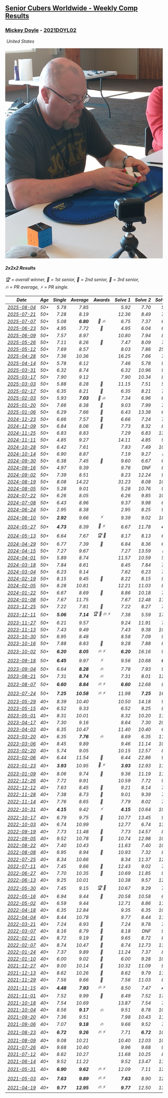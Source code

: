 <style>table {white-space: nowrap;}</style>
<link rel="stylesheet" type="text/css" href="/scw-comp/css/flags.css" />

## [Senior Cubers Worldwide - Weekly Comp Results](/scw-comp/results/)
### [Mickey Doyle](README.md) - [2021DOYL02](https://www.worldcubeassociation.org/persons/2021DOYL02?event=222)

<i class="flag flag-US" />&nbsp;United States

![Mickey Doyle](1644595509.jpg)

#### 2x2x2 Results

<span style="white-space: nowrap;">🏆 = overall winner</span>, <span style="white-space: nowrap;">🥇 = 1st senior</span>, <span style="white-space: nowrap;">🥈 = 2nd senior</span>, <span style="white-space: nowrap;">🥉 = 3rd senior</span>, <span style="white-space: nowrap;">🔥 = PR average</span>, <span style="white-space: nowrap;">⚡ = PR single</span>.

| Date | Age | Single | Average | Awards | Solve 1 | Solve 2 | Solve 3 | Solve 4 | Solve 5 | Video |
| :--: | :--: | --: | --: | :--: | --: | --: | --: | --: | --: | :-- |
| [2025-08-04](../../results/2025-08-04/222.md) | 50+ | 5.78 | 7.85 |  | 5.92 | 7.70 | 5.78 | 9.94 | 11.19 | [Desktop](https://www.facebook.com/events/1901314967391999/permalink/1912455286277967) / [Mobile](https://m.facebook.com/events/1901314967391999?view=permalink&id=1912455286277967) |
| [2025-07-21](../../results/2025-07-21/222.md) | 50+ | 7.28 | 8.19 |  | 12.36 | 8.49 | 7.72 | 7.28 | 8.37 | [Desktop](https://www.facebook.com/events/1261538608778309/permalink/1272477377684432) / [Mobile](https://m.facebook.com/events/1261538608778309?view=permalink&id=1272477377684432) |
| [2025-07-07](../../results/2025-07-07/222.md) | 50+ | 5.08 | **6.80** | 🥈 🔥 | 6.75 | 7.37 | 6.39 | 5.08 | 7.25 | [Desktop](https://www.facebook.com/events/1328488458860314/permalink/1339449061097587) / [Mobile](https://m.facebook.com/events/1328488458860314?view=permalink&id=1339449061097587) |
| [2025-06-23](../../results/2025-06-23/222.md) | 50+ | 4.95 | 7.72 | 🥈 | 4.95 | 6.04 | 6.62 | 10.51 | 20.09 | [Desktop](https://www.facebook.com/events/4134767840134485/permalink/4148225202122082) / [Mobile](https://m.facebook.com/events/4134767840134485?view=permalink&id=4148225202122082) |
| [2025-06-09](../../results/2025-06-09/222.md) | 50+ | 7.57 | 8.97 |  | 10.80 | 7.94 | 8.17 | 11.43 | 7.57 | [Desktop](https://www.facebook.com/events/947256517415436/permalink/952384730235948) / [Mobile](https://m.facebook.com/events/947256517415436?view=permalink&id=952384730235948) |
| [2025-05-26](../../results/2025-05-26/222.md) | 50+ | 7.11 | 8.26 | 🥉 | 7.47 | 8.09 | 7.11 | 9.21 | 11.61 | [Desktop](https://www.facebook.com/events/2135590763616965/permalink/2147244689118239) / [Mobile](https://m.facebook.com/events/2135590763616965?view=permalink&id=2147244689118239) |
| [2025-05-12](../../results/2025-05-12/222.md) | 50+ | 7.69 | 8.57 |  | 8.03 | 7.86 | 25.40 | 9.83 | 7.69 | [Desktop](https://www.facebook.com/events/1716950522530027/permalink/1726585891566490) / [Mobile](https://m.facebook.com/events/1716950522530027?view=permalink&id=1726585891566490) |
| [2025-04-28](../../results/2025-04-28/222.md) | 50+ | 7.36 | 10.36 |  | 16.25 | 7.66 | 7.36 | 7.49 | 15.94 | [Desktop](https://www.facebook.com/events/1398919087967450/permalink/1408533347006024) / [Mobile](https://m.facebook.com/events/1398919087967450?view=permalink&id=1408533347006024) |
| [2025-04-14](../../results/2025-04-14/222.md) | 50+ | 5.78 | 8.12 |  | 7.46 | 5.78 | 9.67 | 9.44 | 7.46 | [Desktop](https://www.facebook.com/events/686757560572325/permalink/697620952819319) / [Mobile](https://m.facebook.com/events/686757560572325?view=permalink&id=697620952819319) |
| [2025-03-31](../../results/2025-03-31/222.md) | 50+ | 6.32 | 8.74 |  | 6.32 | 10.96 | 9.90 | 8.17 | 8.16 | [Desktop](https://www.facebook.com/events/952001183807395/permalink/963037052703808) / [Mobile](https://m.facebook.com/events/952001183807395?view=permalink&id=963037052703808) |
| [2025-03-17](../../results/2025-03-17/222.md) | 50+ | 7.90 | 9.12 |  | 7.90 | 10.34 | 8.68 | 12.75 | 8.33 | [Desktop](https://www.facebook.com/events/4062322140668303/permalink/4073863086180875) / [Mobile](https://m.facebook.com/events/4062322140668303?view=permalink&id=4073863086180875) |
| [2025-03-03](../../results/2025-03-03/222.md) | 50+ | 5.88 | 8.28 | 🥉 | 11.15 | 7.51 | 5.88 | 10.04 | 7.28 | [Desktop](https://www.facebook.com/events/1685594042052171/permalink/1694377871173788) / [Mobile](https://m.facebook.com/events/1685594042052171?view=permalink&id=1694377871173788) |
| [2025-02-17](../../results/2025-02-17/222.md) | 50+ | 6.35 | 8.21 | 🥉 | 6.35 | 8.21 | 7.58 | 9.48 | 8.84 | [Desktop](https://www.facebook.com/events/1147070173669130/permalink/1156656459377168) / [Mobile](https://m.facebook.com/events/1147070173669130?view=permalink&id=1156656459377168) |
| [2025-02-03](../../results/2025-02-03/222.md) | 50+ | 5.93 | **7.03** | 🥈 🔥 | 7.34 | 6.96 | 6.80 | 5.93 | 10.36 | [Desktop](https://www.facebook.com/events/595481126781396/permalink/605250282471147) / [Mobile](https://m.facebook.com/events/595481126781396?view=permalink&id=605250282471147) |
| [2025-01-20](../../results/2025-01-20/222.md) | 50+ | 7.66 | 8.38 | 🥈 | 9.03 | 7.99 | 7.66 | 8.12 | 10.12 | [Desktop](https://www.facebook.com/events/918940140419097/permalink/928535862792858) / [Mobile](https://m.facebook.com/events/918940140419097?view=permalink&id=928535862792858) |
| [2025-01-06](../../results/2025-01-06/222.md) | 50+ | 6.29 | 7.66 | 🥉 | 6.43 | 13.38 | 6.29 | 7.23 | 9.33 | [Desktop](https://www.facebook.com/events/595415366757855/permalink/605046175794774) / [Mobile](https://m.facebook.com/events/595415366757855?view=permalink&id=605046175794774) |
| [2024-12-23](../../results/2024-12-23/222.md) | 50+ | 6.66 | 7.57 | 🥈 | 6.66 | 7.24 | 7.89 | 10.89 | 7.58 | [Desktop](https://www.facebook.com/events/1148887196801084/permalink/1158044255885378) / [Mobile](https://m.facebook.com/events/1148887196801084?view=permalink&id=1158044255885378) |
| [2024-12-09](../../results/2024-12-09/222.md) | 50+ | 6.84 | 8.06 | 🥈 | 7.73 | 8.32 | 8.13 | 9.99 | 6.84 | [Desktop](https://www.facebook.com/events/984530303534896/permalink/993908829263710) / [Mobile](https://m.facebook.com/events/984530303534896?view=permalink&id=993908829263710) |
| [2024-11-25](../../results/2024-11-25/222.md) | 50+ | 6.83 | 8.83 |  | 7.29 | 6.83 | 13.57 | 10.20 | 9.01 | [Desktop](https://www.facebook.com/events/1257789925369732/permalink/1266967201118671) / [Mobile](https://m.facebook.com/events/1257789925369732?view=permalink&id=1266967201118671) |
| [2024-11-11](../../results/2024-11-11/222.md) | 50+ | 4.85 | 9.27 |  | 14.11 | 4.85 | 9.27 | 9.56 | 8.99 | [Desktop](https://www.facebook.com/events/1967492723733489/permalink/1977421709407257) / [Mobile](https://m.facebook.com/events/1967492723733489?view=permalink&id=1977421709407257) |
| [2024-10-28](../../results/2024-10-28/222.md) | 50+ | 6.42 | 7.61 |  | 7.83 | 7.49 | 10.88 | 6.42 | 7.50 | [Desktop](https://www.facebook.com/events/946695540632554/permalink/955994889702619) / [Mobile](https://m.facebook.com/events/946695540632554?view=permalink&id=955994889702619) |
| [2024-10-14](../../results/2024-10-14/222.md) | 50+ | 6.90 | 8.87 |  | 7.19 | 9.27 | DNF | 10.16 | 6.90 | [Desktop](https://www.facebook.com/events/892899002359105/permalink/902232961425709) / [Mobile](https://m.facebook.com/events/892899002359105?view=permalink&id=902232961425709) |
| [2024-09-30](../../results/2024-09-30/222.md) | 50+ | 6.38 | 7.45 | 🥉 | 9.60 | 6.67 | 6.78 | 8.91 | 6.38 | [Desktop](https://www.facebook.com/events/559779533112258/permalink/567561069000771) / [Mobile](https://m.facebook.com/events/559779533112258?view=permalink&id=567561069000771) |
| [2024-09-16](../../results/2024-09-16/222.md) | 50+ | 4.97 | 9.39 |  | 9.76 | DNF | 8.00 | 4.97 | 10.42 | [Desktop](https://www.facebook.com/events/1432335554111064/permalink/1440373496640603) / [Mobile](https://m.facebook.com/events/1432335554111064?view=permalink&id=1440373496640603) |
| [2024-09-02](../../results/2024-09-02/222.md) | 50+ | 7.39 | 8.51 |  | 8.23 | 12.24 | 9.11 | 8.19 | 7.39 | [Desktop](https://www.facebook.com/events/536643418925945/permalink/546076854649268) / [Mobile](https://m.facebook.com/events/536643418925945?view=permalink&id=546076854649268) |
| [2024-08-19](../../results/2024-08-19/222.md) | 50+ | 8.08 | 14.22 |  | 31.23 | 8.08 | 10.36 | 12.16 | 20.13 | [Desktop](https://www.facebook.com/events/1156782986175552/permalink/1165196298667554) / [Mobile](https://m.facebook.com/events/1156782986175552?view=permalink&id=1165196298667554) |
| [2024-08-05](../../results/2024-08-05/222.md) | 50+ | 5.28 | 9.01 |  | 5.28 | 10.76 | 9.44 | 10.30 | 7.30 | [Desktop](https://www.facebook.com/events/1659713531529180/permalink/1666021367565063) / [Mobile](https://m.facebook.com/events/1659713531529180?view=permalink&id=1666021367565063) |
| [2024-07-22](../../results/2024-07-22/222.md) | 50+ | 6.26 | 8.05 |  | 6.26 | 9.85 | 10.17 | 7.33 | 6.97 | [Desktop](https://www.facebook.com/events/909767637577126/permalink/918843630002860) / [Mobile](https://m.facebook.com/events/909767637577126?view=permalink&id=918843630002860) |
| [2024-07-08](../../results/2024-07-08/222.md) | 50+ | 6.43 | 8.96 |  | 9.37 | 9.98 | 6.43 | 7.54 | 21.90 | [Desktop](https://www.facebook.com/events/821748909640871/permalink/828050482344047) / [Mobile](https://m.facebook.com/events/821748909640871?view=permalink&id=828050482344047) |
| [2024-06-24](../../results/2024-06-24/222.md) | 50+ | 2.95 | 8.38 |  | 2.95 | 8.25 | 9.12 | 30.12 | 7.78 | [Desktop](https://www.facebook.com/events/437464695833920/permalink/445836398330083) / [Mobile](https://m.facebook.com/events/437464695833920?view=permalink&id=445836398330083) |
| [2024-06-10](../../results/2024-06-10/222.md) | 50+ | **2.92** | 9.66 | ⚡ | 9.39 | 9.02 | 18.57 | 10.56 | **2.92** | [Desktop](https://www.facebook.com/events/1031082051776253/permalink/1038235057727619) / [Mobile](https://m.facebook.com/events/1031082051776253?view=permalink&id=1038235057727619) |
| [2024-05-27](../../results/2024-05-27/222.md) | 50+ | **4.73** | 8.39 | 🥉 ⚡ | 6.67 | 11.78 | **4.73** | 10.52 | 7.98 | [Desktop](https://www.facebook.com/events/838099921518555/permalink/845704414091439) / [Mobile](https://m.facebook.com/events/838099921518555?view=permalink&id=845704414091439) |
| [2024-05-13](../../results/2024-05-13/222.md) | 50+ | 6.64 | 7.67 | 🏆 🥇 | 8.17 | 8.13 | 6.64 | DNF | 6.70 | [Desktop](https://www.facebook.com/events/800074235387553/permalink/807554721306171) / [Mobile](https://m.facebook.com/events/800074235387553?view=permalink&id=807554721306171) |
| [2024-04-29](../../results/2024-04-29/222.md) | 50+ | 6.77 | 7.39 | 🥉 | 6.84 | 8.36 | 6.97 | 6.77 | 17.44 | [Desktop](https://www.facebook.com/events/728652622517739/permalink/735863455129989) / [Mobile](https://m.facebook.com/events/728652622517739?view=permalink&id=735863455129989) |
| [2024-04-15](../../results/2024-04-15/222.md) | 50+ | 7.27 | 9.67 |  | 7.27 | 13.59 | DNF | 8.13 | 7.28 | [Desktop](https://www.facebook.com/events/288128664385253/permalink/303075536223899) / [Mobile](https://m.facebook.com/events/288128664385253?view=permalink&id=303075536223899) |
| [2024-04-01](../../results/2024-04-01/222.md) | 50+ | 5.89 | 8.74 |  | 11.57 | 10.59 | 5.89 | 8.13 | 7.49 | [Desktop](https://www.facebook.com/events/399816879472850/permalink/407949848659553) / [Mobile](https://m.facebook.com/events/399816879472850?view=permalink&id=407949848659553) |
| [2024-03-18](../../results/2024-03-18/222.md) | 50+ | 7.84 | 8.61 |  | 8.45 | 7.84 | 7.89 | 9.49 | 11.77 | [Desktop](https://www.facebook.com/events/962609138892132/permalink/968608651625514) / [Mobile](https://m.facebook.com/events/962609138892132?view=permalink&id=968608651625514) |
| [2024-03-04](../../results/2024-03-04/222.md) | 50+ | 6.23 | 9.14 |  | 7.62 | 6.23 | 7.98 | 11.83 | 23.49 | [Desktop](https://www.facebook.com/events/682023687232856/permalink/688412783260613) / [Mobile](https://m.facebook.com/events/682023687232856?view=permalink&id=688412783260613) |
| [2024-02-19](../../results/2024-02-19/222.md) | 50+ | 8.15 | 9.45 | 🥉 | 8.22 | 8.15 | 9.27 | 10.87 | DNF | [Desktop](https://www.facebook.com/events/947093233792978/permalink/954110246424610) / [Mobile](https://m.facebook.com/events/947093233792978?view=permalink&id=954110246424610) |
| [2024-02-05](../../results/2024-02-05/222.md) | 50+ | 8.28 | 10.81 |  | 12.21 | 11.03 | 8.28 | 9.20 | 16.41 | [Desktop](https://www.facebook.com/events/3090201184445880/permalink/3102057679926897) / [Mobile](https://m.facebook.com/events/3090201184445880?view=permalink&id=3102057679926897) |
| [2024-01-22](../../results/2024-01-22/222.md) | 50+ | 6.67 | 8.69 | 🥈 | 8.86 | 10.18 | 7.02 | 6.67 | 10.75 | [Desktop](https://www.facebook.com/events/1080083269860734/permalink/1087711732431221) / [Mobile](https://m.facebook.com/events/1080083269860734?view=permalink&id=1087711732431221) |
| [2024-01-08](../../results/2024-01-08/222.md) | 50+ | 7.67 | 11.75 |  | 7.67 | 12.48 | 11.15 | 14.10 | 11.62 | [Desktop](https://www.facebook.com/events/1278843609453417/permalink/1285978705406574) / [Mobile](https://m.facebook.com/events/1278843609453417?view=permalink&id=1285978705406574) |
| [2023-12-25](../../results/2023-12-25/222.md) | 50+ | 7.22 | 7.81 | 🥉 | 7.22 | 8.27 | 7.42 | 7.75 | 8.74 | [Desktop](https://www.facebook.com/events/231087383363053/permalink/238472015957923) / [Mobile](https://m.facebook.com/events/231087383363053?view=permalink&id=238472015957923) |
| [2023-12-11](../../results/2023-12-11/222.md) | 50+ | **5.06** | **7.14** | 🏆 🥇 🔥 ⚡ | 7.38 | 5.59 | 17.03 | 8.46 | **5.06** | [Desktop](https://www.facebook.com/events/1404140403643629/permalink/1409732329751103) / [Mobile](https://m.facebook.com/events/1404140403643629?view=permalink&id=1409732329751103) |
| [2023-11-27](../../results/2023-11-27/222.md) | 50+ | 6.21 | 9.57 |  | 9.24 | 11.91 | 7.57 | 12.70 | 6.21 | [Desktop](https://www.facebook.com/events/889636606027860/permalink/896946411963546) / [Mobile](https://m.facebook.com/events/889636606027860?view=permalink&id=896946411963546) |
| [2023-11-13](../../results/2023-11-13/222.md) | 50+ | 7.43 | 9.49 |  | 7.43 | 9.38 | 10.00 | 12.35 | 9.10 | [Desktop](https://www.facebook.com/events/1478121449586426/permalink/1485376522194252) / [Mobile](https://m.facebook.com/events/1478121449586426?view=permalink&id=1485376522194252) |
| [2023-10-30](../../results/2023-10-30/222.md) | 50+ | 6.95 | 8.48 |  | 8.58 | 7.09 | 9.76 | 6.95 | 10.48 | [Desktop](https://www.facebook.com/events/1074911313795532/permalink/1082045089748821) / [Mobile](https://m.facebook.com/events/1074911313795532?view=permalink&id=1082045089748821) |
| [2023-10-16](../../results/2023-10-16/222.md) | 50+ | 7.88 | 8.83 | 🥈 | 9.28 | 7.88 | 8.77 | 17.38 | 8.43 | [Desktop](https://www.facebook.com/events/1058362692072125/permalink/1064790341429360) / [Mobile](https://m.facebook.com/events/1058362692072125?view=permalink&id=1064790341429360) |
| [2023-10-02](../../results/2023-10-02/222.md) | 50+ | **6.20** | **8.05** | 🔥 ⚡ | **6.20** | 16.16 | 9.20 | 7.74 | 7.22 | [Desktop](https://www.facebook.com/events/1518773368939011/permalink/1526198128196535) / [Mobile](https://m.facebook.com/events/1518773368939011?view=permalink&id=1526198128196535) |
| [2023-09-18](../../results/2023-09-18/222.md) | 50+ | **6.45** | 9.97 | ⚡ | 9.56 | 10.68 | **6.45** | 9.68 | 17.18 | [Desktop](https://www.facebook.com/events/1636211493537200/permalink/1643829506108732) / [Mobile](https://m.facebook.com/events/1636211493537200?view=permalink&id=1643829506108732) |
| [2023-09-04](../../results/2023-09-04/222.md) | 50+ | 6.64 | **8.28** | 🔥 | 7.78 | 7.93 | 9.13 | 6.64 | 10.32 | [Desktop](https://www.facebook.com/events/190773964023185/permalink/200393349727913) / [Mobile](https://m.facebook.com/events/190773964023185?view=permalink&id=200393349727913) |
| [2023-08-21](../../results/2023-08-21/222.md) | 50+ | 7.31 | **8.74** | 🔥 | 7.31 | 8.01 | 12.48 | 7.92 | 10.29 | [Desktop](https://www.facebook.com/events/1826888371060368/permalink/1834332683649270) / [Mobile](https://m.facebook.com/events/1826888371060368?view=permalink&id=1834332683649270) |
| [2023-08-07](../../results/2023-08-07/222.md) | 50+ | **6.60** | **8.84** | 🔥 ⚡ | **6.60** | 12.68 | 8.79 | 8.49 | 9.24 | [Desktop](https://www.facebook.com/events/274987855148595/permalink/281327084514672) / [Mobile](https://m.facebook.com/events/274987855148595?view=permalink&id=281327084514672) |
| [2023-07-24](../../results/2023-07-24/222.md) | 50+ | **7.25** | **10.58** | 🔥 ⚡ | 11.98 | **7.25** | 16.68 | 8.44 | 11.31 | [Desktop](https://www.facebook.com/events/1475111463308788/permalink/1480877662732168) / [Mobile](https://m.facebook.com/events/1475111463308788?view=permalink&id=1480877662732168) |
| [2023-05-29](../../results/2023-05-29/222.md) | 40+ | 8.39 | 10.40 |  | 10.50 | 14.18 | 9.52 | 8.39 | 11.17 | [Desktop](https://www.facebook.com/events/199553879662923/permalink/208340645450913) / [Mobile](https://m.facebook.com/events/199553879662923?view=permalink&id=208340645450913) |
| [2023-05-15](../../results/2023-05-15/222.md) | 40+ | 6.52 | 9.33 |  | 6.52 | 9.25 | 8.76 | 9.97 | 18.15 | [Desktop](https://www.facebook.com/events/943848890264789/permalink/951101769539501) / [Mobile](https://m.facebook.com/events/943848890264789?view=permalink&id=951101769539501) |
| [2023-05-01](../../results/2023-05-01/222.md) | 40+ | 8.31 | 10.01 |  | 8.32 | 10.20 | 11.51 | 8.31 | 29.64 | [Desktop](https://www.facebook.com/events/751816416413742/permalink/759466545648729) / [Mobile](https://m.facebook.com/events/751816416413742?view=permalink&id=759466545648729) |
| [2023-04-17](../../results/2023-04-17/222.md) | 40+ | 7.30 | 9.16 |  | 8.64 | 7.30 | 20.94 | 8.57 | 10.27 | [Desktop](https://www.facebook.com/events/786804792820217/permalink/793128525521177) / [Mobile](https://m.facebook.com/events/786804792820217?view=permalink&id=793128525521177) |
| [2023-04-03](../../results/2023-04-03/222.md) | 40+ | 6.35 | 10.47 |  | 11.40 | 10.40 | 6.35 | 11.27 | 9.75 | [Desktop](https://www.facebook.com/events/542929047949179/permalink/550090867232997) / [Mobile](https://m.facebook.com/events/542929047949179?view=permalink&id=550090867232997) |
| [2023-03-20](../../results/2023-03-20/222.md) | 40+ | 6.35 | **7.76** | 🔥 | 8.69 | 6.35 | 11.13 | 7.94 | 6.66 | [Desktop](https://www.facebook.com/events/241366535002371/permalink/247470854391939) / [Mobile](https://m.facebook.com/events/241366535002371?view=permalink&id=247470854391939) |
| [2023-03-06](../../results/2023-03-06/222.md) | 40+ | 8.45 | 9.89 |  | 9.46 | 11.14 | 10.95 | 9.26 | 8.45 | [Desktop](https://www.facebook.com/events/229553919432988/permalink/236266278761752) / [Mobile](https://m.facebook.com/events/229553919432988?view=permalink&id=236266278761752) |
| [2023-02-20](../../results/2023-02-20/222.md) | 40+ | 5.74 | 9.05 |  | 10.15 | 12.57 | 8.99 | 8.02 | 5.74 | [Desktop](https://www.facebook.com/events/569225115154363/permalink/576626347747573) / [Mobile](https://m.facebook.com/events/569225115154363?view=permalink&id=576626347747573) |
| [2023-02-06](../../results/2023-02-06/222.md) | 40+ | 6.44 | 11.54 | 🥉 | 6.44 | 22.86 | 9.45 | 9.72 | 15.46 | [Desktop](https://www.facebook.com/events/592410912725072/permalink/601568871809276) / [Mobile](https://m.facebook.com/events/592410912725072?view=permalink&id=601568871809276) |
| [2023-01-23](../../results/2023-01-23/222.md) | 40+ | **3.93** | 10.95 | 🥉 ⚡ | **3.93** | 12.93 | 11.51 | 11.27 | 10.07 | [Desktop](https://www.facebook.com/events/492735749600024/permalink/500755365464729) / [Mobile](https://m.facebook.com/events/492735749600024?view=permalink&id=500755365464729) |
| [2023-01-09](../../results/2023-01-09/222.md) | 40+ | 8.06 | 9.74 | 🥉 | 9.36 | 11.19 | 11.11 | 8.76 | 8.06 | [Desktop](https://www.facebook.com/events/4054783058080417/permalink/4067703856788337) / [Mobile](https://m.facebook.com/events/4054783058080417?view=permalink&id=4067703856788337) |
| [2022-12-26](../../results/2022-12-26/222.md) | 40+ | 7.72 | 9.91 |  | 10.59 | 7.72 | 9.19 | 9.95 | 11.50 | [Desktop](https://www.facebook.com/events/563573978559176/permalink/571397751110132) / [Mobile](https://m.facebook.com/events/563573978559176?view=permalink&id=571397751110132) |
| [2022-12-12](../../results/2022-12-12/222.md) | 40+ | 7.63 | 8.45 | 🥈 | 9.21 | 8.14 | 7.63 | 15.50 | 8.01 | [Desktop](https://www.facebook.com/events/1263750814207978/permalink/1274055443177515) / [Mobile](https://m.facebook.com/events/1263750814207978?view=permalink&id=1274055443177515) |
| [2022-11-28](../../results/2022-11-28/222.md) | 40+ | 7.38 | 8.73 | 🥈 | 9.01 | 9.39 | 7.38 | 9.30 | 7.87 | [Desktop](https://www.facebook.com/events/1541409726309933/permalink/1551770435273862) / [Mobile](https://m.facebook.com/events/1541409726309933?view=permalink&id=1551770435273862) |
| [2022-11-14](../../results/2022-11-14/222.md) | 40+ | 7.76 | 8.65 | 🥉 | 7.79 | 8.02 | 7.76 | 11.64 | 10.15 | [Desktop](https://www.facebook.com/events/5802707333170226/permalink/5842826439158315) / [Mobile](https://m.facebook.com/events/5802707333170226?view=permalink&id=5842826439158315) |
| [2022-10-31](../../results/2022-10-31/222.md) | 40+ | **4.15** | 9.42 | ⚡ | **4.15** | 10.64 | 10.18 | 7.43 | 17.05 | [Desktop](https://www.facebook.com/events/536496438309051/permalink/540844597874235) / [Mobile](https://m.facebook.com/events/536496438309051?view=permalink&id=540844597874235) |
| [2022-10-17](../../results/2022-10-17/222.md) | 40+ | 6.79 | 9.75 | 🥉 | 10.77 | 13.45 | 9.43 | 9.06 | 6.79 | [Desktop](https://www.facebook.com/events/3406415112938858/permalink/3416934728553563) / [Mobile](https://m.facebook.com/events/3406415112938858?view=permalink&id=3416934728553563) |
| [2022-10-03](../../results/2022-10-03/222.md) | 40+ | 6.74 | 10.99 |  | 12.77 | 6.74 | 13.01 | 9.89 | 10.30 | [Desktop](https://www.facebook.com/events/1113163972925182/permalink/1118932959014950) / [Mobile](https://m.facebook.com/events/1113163972925182?view=permalink&id=1118932959014950) |
| [2022-09-19](../../results/2022-09-19/222.md) | 40+ | 7.73 | 11.48 | 🥉 | 7.73 | 14.57 | 8.69 | 11.19 | 16.07 | [Desktop](https://www.facebook.com/events/400132442274991/permalink/406235498331352) / [Mobile](https://m.facebook.com/events/400132442274991?view=permalink&id=406235498331352) |
| [2022-09-05](../../results/2022-09-05/222.md) | 40+ | 9.52 | 10.78 | 🥉 | 10.74 | 12.98 | 10.81 | 10.80 | 9.52 | [Desktop](https://www.facebook.com/events/865213714460720/permalink/874316300217128) / [Mobile](https://m.facebook.com/events/865213714460720?view=permalink&id=874316300217128) |
| [2022-08-22](../../results/2022-08-22/222.md) | 40+ | 7.40 | 10.43 |  | 11.63 | 7.40 | 10.24 | 14.31 | 9.42 | [Desktop](https://www.facebook.com/events/1050714292295463/permalink/1059038341463058) / [Mobile](https://m.facebook.com/events/1050714292295463?view=permalink&id=1059038341463058) |
| [2022-08-08](../../results/2022-08-08/222.md) | 40+ | 6.95 | 8.94 | 🥇 | 10.93 | 7.32 | 8.56 | 20.49 | 6.95 | [Desktop](https://www.facebook.com/events/825089031814345/permalink/830591621264086) / [Mobile](https://m.facebook.com/events/825089031814345?view=permalink&id=830591621264086) |
| [2022-07-25](../../results/2022-07-25/222.md) | 40+ | 8.34 | 10.66 |  | 8.34 | 11.37 | 12.64 | 9.33 | 11.28 | [Desktop](https://www.facebook.com/events/735191414262810/permalink/743573013424650) / [Mobile](https://m.facebook.com/events/735191414262810?view=permalink&id=743573013424650) |
| [2022-07-11](../../results/2022-07-11/222.md) | 40+ | 7.45 | 9.66 | 🥈 | 12.43 | 9.02 | 7.45 | 13.69 | 7.52 | [Desktop](https://www.facebook.com/events/1078979143022877/permalink/1087810735473051) / [Mobile](https://m.facebook.com/events/1078979143022877?view=permalink&id=1087810735473051) |
| [2022-06-27](../../results/2022-06-27/222.md) | 40+ | 7.70 | 10.35 | 🥉 | 10.69 | 11.85 | 9.01 | 7.70 | 11.36 | [Desktop](https://www.facebook.com/events/442599294039591/permalink/451051229861064) / [Mobile](https://m.facebook.com/events/442599294039591?view=permalink&id=451051229861064) |
| [2022-06-13](../../results/2022-06-13/222.md) | 40+ | 9.25 | 10.01 |  | 10.38 | 9.57 | 12.89 | 10.09 | 9.25 | [Desktop](https://www.facebook.com/events/1292279001590904/permalink/1301321647353306) / [Mobile](https://m.facebook.com/events/1292279001590904?view=permalink&id=1301321647353306) |
| [2022-05-30](../../results/2022-05-30/222.md) | 40+ | 7.45 | 9.15 | 🏆 🥇 | 10.67 | 9.29 | 7.64 | 7.45 | 10.52 | [Desktop](https://www.facebook.com/events/378345394109427/permalink/386510116626288) / [Mobile](https://m.facebook.com/events/378345394109427?view=permalink&id=386510116626288) |
| [2022-05-16](../../results/2022-05-16/222.md) | 40+ | 6.94 | 9.44 | 🥉 | 20.58 | 10.58 | 6.94 | 8.12 | 9.63 | [Desktop](https://www.facebook.com/events/359265572736727/permalink/367475198582431) / [Mobile](https://m.facebook.com/events/359265572736727?view=permalink&id=367475198582431) |
| [2022-05-02](../../results/2022-05-02/222.md) | 40+ | 6.59 | 9.44 |  | 12.71 | 8.86 | 11.56 | 7.89 | 6.59 | [Desktop](https://www.facebook.com/events/5764445473571551/permalink/5803472809668817) / [Mobile](https://m.facebook.com/events/5764445473571551?view=permalink&id=5803472809668817) |
| [2022-04-18](../../results/2022-04-18/222.md) | 40+ | 6.35 | 12.84 |  | 9.35 | 6.35 | 10.12 | 19.05 | 21.16 | [Desktop](https://www.facebook.com/events/558832345492635/permalink/566666104709259) / [Mobile](https://m.facebook.com/events/558832345492635?view=permalink&id=566666104709259) |
| [2022-04-04](../../results/2022-04-04/222.md) | 40+ | 8.44 | 10.78 |  | 9.77 | 8.44 | 11.14 | 11.44 | 12.67 | [Desktop](https://www.facebook.com/events/655069328915915/permalink/663114334778081) / [Mobile](https://m.facebook.com/events/655069328915915?view=permalink&id=663114334778081) |
| [2022-03-21](../../results/2022-03-21/222.md) | 40+ | 7.24 | 8.93 | 🥉 | 7.24 | 9.78 | 7.47 | 9.54 | 16.07 | [Desktop](https://www.facebook.com/events/1418360898645376/permalink/1427908797690586) / [Mobile](https://m.facebook.com/events/1418360898645376?view=permalink&id=1427908797690586) |
| [2022-03-07](../../results/2022-03-07/222.md) | 40+ | 8.16 | 8.79 | 🥈 | 8.18 | DNF | 9.23 | 8.95 | 8.16 | [Desktop](https://www.facebook.com/events/543808583529148/permalink/550915536151786) / [Mobile](https://m.facebook.com/events/543808583529148?view=permalink&id=550915536151786) |
| [2022-02-21](../../results/2022-02-21/222.md) | 40+ | 8.72 | 9.19 | 🥈 | 9.65 | 8.72 | 8.75 | 9.29 | 9.53 | [Desktop](https://www.facebook.com/events/509549287201075/permalink/517339979755339) / [Mobile](https://m.facebook.com/events/509549287201075?view=permalink&id=517339979755339) |
| [2022-02-07](../../results/2022-02-07/222.md) | 40+ | 8.74 | 10.47 | 🥈 | 8.74 | 12.73 | 11.07 | 11.20 | 9.15 | [Desktop](https://www.facebook.com/events/1012592279358180/permalink/1020647708552637) / [Mobile](https://m.facebook.com/events/1012592279358180?view=permalink&id=1020647708552637) |
| [2022-01-24](../../results/2022-01-24/222.md) | 40+ | 7.37 | 9.89 | 🥉 | 11.24 | 7.37 | 8.88 | 11.19 | 9.59 | [Desktop](https://www.facebook.com/events/1729699367421612/permalink/1734686746922874) / [Mobile](https://m.facebook.com/events/1729699367421612?view=permalink&id=1734686746922874) |
| [2022-01-10](../../results/2022-01-10/222.md) | 40+ | 6.00 | 9.02 | 🥈 | 6.00 | 9.28 | 10.96 | 14.63 | 6.82 | [Desktop](https://www.facebook.com/events/461056852143654/permalink/469449297971076) / [Mobile](https://m.facebook.com/events/461056852143654?view=permalink&id=469449297971076) |
| [2021-12-27](../../results/2021-12-27/222.md) | 40+ | 9.00 | 10.14 | 🥉 | 10.32 | 11.09 | 9.00 | 10.74 | 9.35 | [Desktop](https://www.facebook.com/events/343359980546742/permalink/350211139861626) / [Mobile](https://m.facebook.com/events/343359980546742?view=permalink&id=350211139861626) |
| [2021-12-13](../../results/2021-12-13/222.md) | 40+ | 8.62 | 10.26 | 🥉 | 8.62 | 9.79 | 11.08 | 10.06 | 10.94 | [Desktop](https://www.facebook.com/events/273334328175697/permalink/281928547316275) / [Mobile](https://m.facebook.com/events/273334328175697?view=permalink&id=281928547316275) |
| [2021-11-29](../../results/2021-11-29/222.md) | 40+ | 7.56 | 9.66 | 🥈 | 7.56 | 11.03 | 8.41 | 9.53 | 11.39 | [Desktop](https://www.facebook.com/events/401731615009477/permalink/410463914136247) / [Mobile](https://m.facebook.com/events/401731615009477?view=permalink&id=410463914136247) |
| [2021-11-15](../../results/2021-11-15/222.md) | 40+ | **4.48** | **7.93** | 🔥 ⚡ | 8.50 | 7.47 | **4.48** | 7.82 | 9.23 | [Desktop](https://www.facebook.com/events/717487009641909/permalink/726021762121767) / [Mobile](https://m.facebook.com/events/717487009641909?view=permalink&id=726021762121767) |
| [2021-11-01](../../results/2021-11-01/222.md) | 40+ | 7.52 | 9.99 | 🥈 | 8.49 | 7.52 | 17.82 | 13.68 | 7.80 | [Desktop](https://www.facebook.com/events/556108165479652/permalink/560114095079059) / [Mobile](https://m.facebook.com/events/556108165479652?view=permalink&id=560114095079059) |
| [2021-10-18](../../results/2021-10-18/222.md) | 40+ | 7.54 | 10.69 |  | 13.87 | 7.54 | 7.98 | 13.52 | 10.56 | [Desktop](https://www.facebook.com/events/261213032615951/permalink/269499678453953) / [Mobile](https://m.facebook.com/events/261213032615951?view=permalink&id=269499678453953) |
| [2021-10-04](../../results/2021-10-04/222.md) | 40+ | 8.56 | **9.17** | 🔥 | 9.51 | 8.78 | 10.22 | 9.21 | 8.56 | [Desktop](https://www.facebook.com/events/1102565390277531/permalink/1110258952841508) / [Mobile](https://m.facebook.com/events/1102565390277531?view=permalink&id=1110258952841508) |
| [2021-09-20](../../results/2021-09-20/222.md) | 40+ | 7.36 | 9.51 |  | 7.98 | 10.43 | 11.26 | 7.36 | 10.12 | [Desktop](https://www.facebook.com/events/836337370416586/permalink/844677592915897) / [Mobile](https://m.facebook.com/events/836337370416586?view=permalink&id=844677592915897) |
| [2021-09-06](../../results/2021-09-06/222.md) | 40+ | 7.07 | **9.18** | 🔥 | 9.66 | 9.52 | 7.07 | 9.91 | 8.36 | [Desktop](https://www.facebook.com/events/208105634636421/permalink/216610640452587) / [Mobile](https://m.facebook.com/events/208105634636421?view=permalink&id=216610640452587) |
| [2021-08-23](../../results/2021-08-23/222.md) | 40+ | **6.72** | **9.26** | 🔥 ⚡ | 7.71 | **6.72** | 10.21 | 9.85 | 15.56 | [Desktop](https://www.facebook.com/events/992549044856331/permalink/1001315910646311) / [Mobile](https://m.facebook.com/events/992549044856331?view=permalink&id=1001315910646311) |
| [2021-08-09](../../results/2021-08-09/222.md) | 40+ | 9.08 | 10.21 |  | 10.40 | 12.03 | 10.44 | 9.08 | 9.78 | [Desktop](https://www.facebook.com/events/799005364067137/permalink/806375943330079) / [Mobile](https://m.facebook.com/events/799005364067137?view=permalink&id=806375943330079) |
| [2021-07-26](../../results/2021-07-26/222.md) | 40+ | 9.68 | 10.40 |  | 9.96 | 9.68 | 9.99 | 12.84 | 11.24 | [Desktop](https://www.facebook.com/events/345405150546336/permalink/354254056328112) / [Mobile](https://m.facebook.com/events/345405150546336?view=permalink&id=354254056328112) |
| [2021-07-12](../../results/2021-07-12/222.md) | 40+ | 8.62 | 10.27 |  | 11.68 | 10.25 | 8.62 | 8.89 | 13.41 | [Desktop](https://www.facebook.com/events/511699716713156/permalink/519687742581020) / [Mobile](https://m.facebook.com/events/511699716713156?view=permalink&id=519687742581020) |
| [2021-06-14](../../results/2021-06-14/222.md) | 40+ | 9.52 | 11.22 |  | 9.52 | 13.47 | 11.29 | 9.98 | 12.38 | [Desktop](https://www.facebook.com/events/318989363128881/permalink/328153958879088) / [Mobile](https://m.facebook.com/events/318989363128881?view=permalink&id=328153958879088) |
| [2021-05-31](../../results/2021-05-31/222.md) | 40+ | **6.90** | **9.62** | 🔥 ⚡ | 12.09 | 7.11 | 12.95 | **6.90** | 9.66 | [Desktop](https://www.facebook.com/events/477312563557358/permalink/484609702827644) / [Mobile](https://m.facebook.com/events/477312563557358?view=permalink&id=484609702827644) |
| [2021-05-03](../../results/2021-05-03/222.md) | 40+ | **7.63** | **9.89** | 🔥 ⚡ | **7.63** | 8.90 | 12.20 | 10.11 | 10.65 | [Desktop](https://www.facebook.com/events/2542204919406396/permalink/2550641528562735) / [Mobile](https://m.facebook.com/events/2542204919406396?view=permalink&id=2550641528562735) |
| [2021-04-19](../../results/2021-04-19/222.md) | 40+ | **9.77** | **12.95** | 🔥 ⚡ | **9.77** | 12.50 | 13.02 | 14.51 | 13.34 | [Desktop](https://www.facebook.com/events/195346665532379/permalink/202009041532808) / [Mobile](https://m.facebook.com/events/195346665532379?view=permalink&id=202009041532808) |


<!-- Global site tag (gtag.js) - Google Analytics -->
<script async src="https://www.googletagmanager.com/gtag/js?id=UA-86348435-3"></script>
<script>window.dataLayer = window.dataLayer || []; function gtag() {dataLayer.push(arguments);} gtag('js', new Date()); gtag('config', 'UA-86348435-3');</script>
